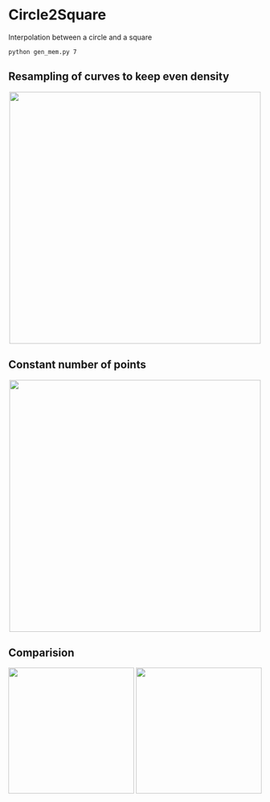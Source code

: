 # Circle2Square

Interpolation between a circle and a square

```
python gen_mem.py 7
```

## Resampling of curves to keep even density

<p align="center">
  <img width="500" src="images/dens.gif">
</p>

## Constant number of points

<p align="center">
  <img width="500" src="images/dots.gif">
</p>

## Comparision

<p align="center">
  <img width="250" src="images/dens.gif" style="margin: 0px 0px 100px 0px;">
  <img width="250" src="images/dots.gif">
</p>

